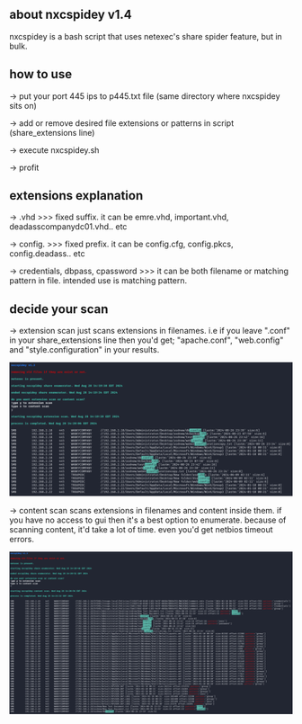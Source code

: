 ## about nxcspidey v1.4
nxcspidey is a bash script that uses netexec's share spider feature, but in bulk.
## how to use
-> put your port 445 ips to p445.txt file (same directory where nxcspidey sits on)

-> add or remove desired file extensions or patterns in script (share_extensions line)

-> execute nxcspidey.sh

-> profit

## extensions explanation
-> .vhd >>> fixed suffix. it can be emre.vhd, important.vhd, deadasscompanydc01.vhd.. etc

-> config. >>> fixed prefix. it can be config.cfg, config.pkcs, config.deadass.. etc

-> credentials, dbpass, cpassword >>> it can be both filename or matching pattern in file. intended use is matching pattern.

## decide your scan
-> extension scan just scans extensions in filenames. i.e if you leave ".conf" in your share_extensions line then you'd get; "apache.conf", "web.config" and "style.configuration" in your results.

![](https://raw.githubusercontent.com/crosscutsaw/nxcspidey/main/n1.PNG)

-> content scan scans extensions in filenames and content inside them. if you have no access to gui then it's a best option to enumerate. because of scanning content, it'd take a lot of time. even you'd get netbios timeout errors.

![](https://raw.githubusercontent.com/crosscutsaw/nxcspidey/main/n2.PNG)